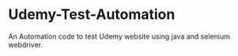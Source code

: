 # Udemy-Test-Automation
An Automation code to test Udemy website using java and selenium webdriver.
